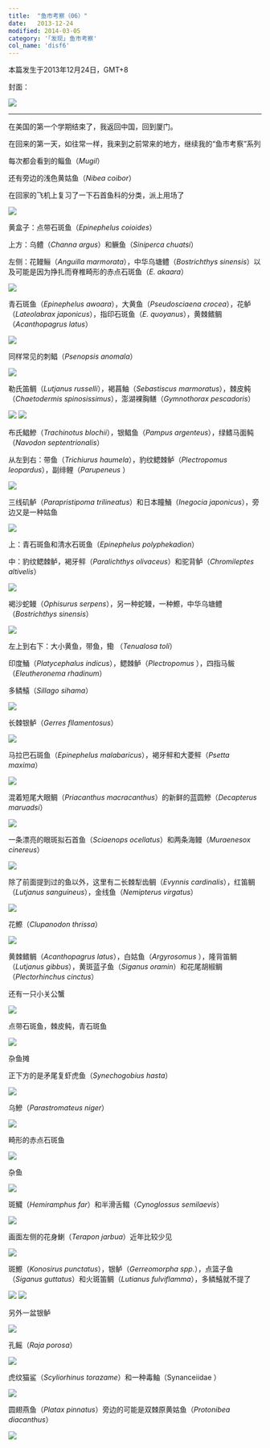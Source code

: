 ```yaml
---
title:  "鱼市考察（06）"
date:   2013-12-24
modified: 2014-03-05
category: '｢发现｣ 鱼市考察'
col_name: 'disf6'
---
```


本篇发生于2013年12月24日，GMT+8

封面：

<img class='disc' src='https://i.postimg.cc/TYGf08kD/cover.png'>

---

在美国的第一个学期结束了，我返回中国，回到厦门。

在回来的第一天，如往常一样，我来到之前常来的地方，继续我的“鱼市考察”系列

每次都会看到的鲻鱼（<i>Mugil</i>）

还有旁边的浅色黄姑鱼（<i>Nibea coibor</i>）

在回家的飞机上复习了一下石首鱼科的分类，派上用场了

<img class='disc' src='https://i.postimg.cc/pdrcq3BJ/1.jpg'>

黄盒子：点带石斑鱼（<i>Epinephelus coioides</i>）

上方：乌鳢（<i>Channa argus</i>）和鳜鱼（<i>Siniperca chuatsi</i>）

左侧：花鳗鲡（<i>Anguilla marmorata</i>），中华乌塘鳢（<i>Bostrichthys sinensis</i>）以及可能是因为挣扎而脊椎畸形的赤点石斑鱼（<i>E. akaara</i>）

<img class='disc' src='https://i.postimg.cc/jj1g9vg0/2.jpg'>

青石斑鱼（<i>Epinephelus awoara</i>），大黄鱼（<i>Pseudosciaena crocea</i>），花鲈（<i>Lateolabrax japonicus</i>），指印石斑鱼（<i>E. quoyanus</i>），黄棘鳍鲷（<i>Acanthopagrus latus</i>）

<img class='disc' src='https://i.postimg.cc/9FBxVc8B/3.jpg'>

同样常见的刺鲳（<i>Psenopsis anomala</i>）

<img class='disc' src='https://i.postimg.cc/qMrm9NLR/4.jpg'>

勒氏笛鲷（<i>Lutjanus russelli</i>），褐菖鲉（<i>Sebastiscus marmoratus</i>），棘皮鲀（<i>Chaetodermis spinosissimus</i>），澎湖裸胸鳝（<i>Gymnothorax pescadoris</i>）

<img class='disc' src='https://i.postimg.cc/DfLjjr1H/6.jpg'>

<img class='disc' src='https://i.postimg.cc/cCRFvWs0/5.jpg'>

布氏鲳鰺（<i>Trachinotus blochii</i>），银鲳鱼（<i>Pampus argenteus</i>），绿鳍马面鲀（<i>Navodon septentrionalis</i>）

从左到右：带鱼（<i>Trichiurus haumela</i>），豹纹鳃棘鲈（<i>Plectropomus leopardus</i>），副绯鲤（<i>Parupeneus </i>）

<img class='disc' src='https://i.postimg.cc/Hx7ZC5RJ/7.jpg'>

三线矶鲈（<i>Parapristipoma trilineatus</i>）和日本瞳鯒（<i>Inegocia japonicus</i>），旁边又是一种姑鱼

<img class='disc' src='https://i.postimg.cc/T37CLCXL/9.jpg'>

上：青石斑鱼和清水石斑鱼（<i>Epinephelus polyphekadion</i>）

中：豹纹鳃棘鲈，褐牙鲆（<i>Paralichthys olivaceus</i>）和驼背鲈（<i>Chromileptes altivelis</i>）

<img class='disc' src='https://i.postimg.cc/FHsTHwwX/10.jpg'>

褐沙蛇鳗（<i>Ophisurus serpens</i>），另一种蛇鳗，一种鰶，中华乌塘鳢（<i>Bostrichthys sinensis</i>）

<img class='disc' src='https://i.postimg.cc/wTFkZ0Mf/11.jpg'>

左上到右下：大小黄鱼，带鱼，鰳 （<i>Tenualosa toli</i>）

印度鯒（<i>Platycephalus indicus</i>），鳃棘鲈（<i>Plectropomus </i>），四指马鲅（<i>Eleutheronema rhadinum</i>）

多鳞鱚（<i>Sillago sihama</i>）

<img class='disc' src='https://i.postimg.cc/VNJ4jnY7/13.jpg'>


长棘银鲈（<i>Gerres fllamentosus</i>）

<img class='disc' src='https://i.postimg.cc/R02dGhhv/14.jpg'>

马拉巴石斑鱼（<i>Epinephelus malabaricus</i>），褐牙鲆和大菱鲆（<i>Psetta maxima</i>）

<img class='disc' src='https://i.postimg.cc/1t6HdSVw/15.jpg'>

混着短尾大眼鲷（<i>Priacanthus macracanthus</i>）的新鲜的蓝圆鰺（<i>Decapterus maruadsi</i>）

<img class='disc' src='https://i.postimg.cc/d3j9q9B0/16.jpg'>

一条漂亮的眼斑拟石首鱼（<i>Sciaenops ocellatus</i>）和两条海鳗（<i>Muraenesox cinereus</i>）

<img class='disc' src='https://i.postimg.cc/zDC7SJr1/17.jpg'>

除了前面提到过的鱼以外，这里有二长棘犁齿鲷（<i>Evynnis cardinalis</i>），红笛鲷（<i>Lutjanus sanguineus</i>），金线鱼（<i>Nemipterus virgatus</i>）

<img class='disc' src='https://i.postimg.cc/Xqb8SP9h/18.jpg'>

花鰶（<i>Clupanodon thrissa</i>）

<img class='disc' src='https://i.postimg.cc/BnVBQbx2/19.jpg'>

黄棘鳍鲷（<i>Acanthopagrus latus</i>），白姑鱼（<i>Argyrosomus </i>），隆背笛鲷（<i>Lutjanus gibbus</i>），黄斑蓝子鱼（<i>Siganus oramin</i>）和花尾胡椒鲷（<i>Plectorhinchus cinctus</i>）

还有一只小关公蟹

<img class='disc' src='https://i.postimg.cc/1zVcgSH2/20.jpg'>

点带石斑鱼，棘皮鲀，青石斑鱼

<img class='disc' src='https://i.postimg.cc/26pdht96/21.jpg'>

杂鱼摊

正下方的是矛尾复虾虎鱼（<i>Synechogobius hasta</i>）

<img class='disc' src='https://i.postimg.cc/kXMQQKsx/22.jpg'>

乌鰺（<i>Parastromateus niger</i>）

<img class='disc' src='https://i.postimg.cc/prRD1FHM/23.jpg'>

畸形的赤点石斑鱼

<img class='disc' src='https://i.postimg.cc/NFD1hjs9/24.jpg'>

杂鱼

<img class='disc' src='https://i.postimg.cc/y6yh3vm1/25.jpg'>



斑鱵（<i>Hemiramphus far</i>）和半滑舌鳎（<i>Cynoglossus semilaevis</i>）

<img class='disc' src='https://i.postimg.cc/YCZQBVH3/27.jpg'>

画面左侧的花身鯻（<i>Terapon jarbua</i>）近年比较少见

<img class='disc' src='https://i.postimg.cc/rwK5bTvs/28.jpg'>

斑鰶（<i>Konosirus punctatus</i>），银鲈（<i>Gerreomorpha spp.</i>），点篮子鱼（<i>Siganus guttatus</i>）和火斑笛鲷（<i>Lutianus fulviflamma</i>），多鳞鱚就不提了

<img class='disc' src='https://i.postimg.cc/ydz9kZW3/30.jpg'>

<img class='disc' src='https://i.postimg.cc/XNLFYXWX/34.jpg'>

另外一盆银鲈

<img class='disc' src='https://i.postimg.cc/Y9fFgCmn/32.jpg'>

孔鳐（<i>Raja porosa</i>）

<img class='disc' src='https://i.postimg.cc/vmnfYz8d/31.jpg'>

虎纹猫鲨（<i>Scyliorhinus torazame</i>）和一种毒鲉（Synanceiidae ）

<img class='disc' src='https://i.postimg.cc/MH6QYJ7W/33.jpg'>

圆翅燕鱼（<i>Platax pinnatus</i>）旁边的可能是双棘原黄姑鱼（<i>Protonibea diacanthus</i>）

<img class='disc' src='https://i.postimg.cc/wMwsf42D/35.jpg'>
